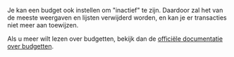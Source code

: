 Je kan een budget ook instellen om "inactief" te zijn. Daardoor zal het van de meeste weergaven en lijsten verwijderd worden, en kan je er transacties niet meer aan toewijzen.

Als u meer wilt lezen over budgetten, bekijk dan de [officiële documentatie over budgetten](https://firefly-iii.readthedocs.io/en/latest/concepts/budgets.html).